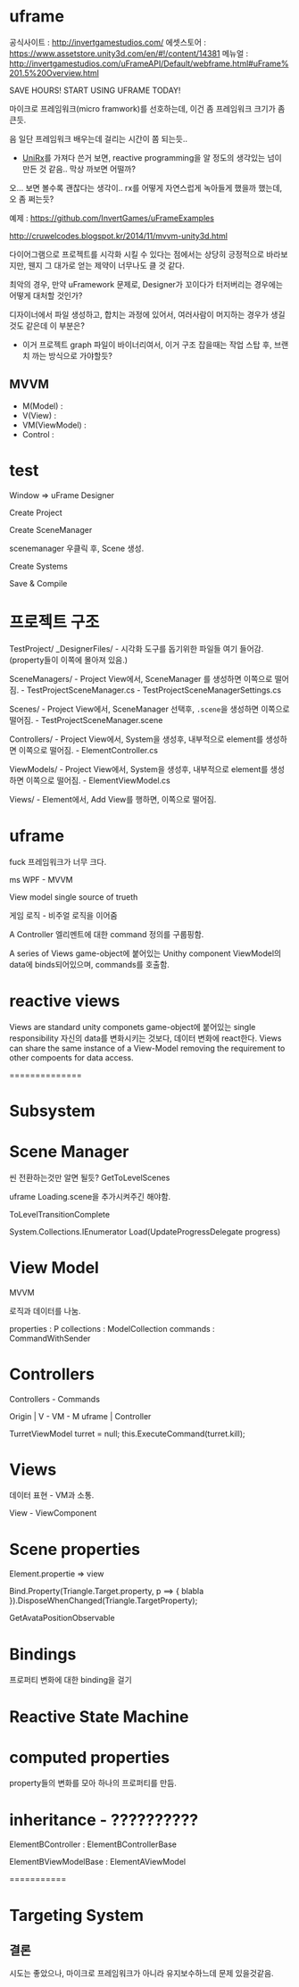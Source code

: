 uframe
======

공식사이트 : http://invertgamestudios.com/
에셋스토어 : https://www.assetstore.unity3d.com/en/#!/content/14381
메뉴얼 : http://invertgamestudios.com/uFrameAPI/Default/webframe.html#uFrame%201.5%20Overview.html


SAVE HOURS! START USING UFRAME TODAY!


마이크로 프레임워크(micro framwork)를 선호하는데, 이건 좀 프레임워크 크기가 좀 큰듯.

음 일단 프레임워크 배우는데 걸리는 시간이 쫌 되는듯..

* [UniRx](https://github.com/neuecc/UniRx)를 가져다 쓴거 보면, reactive programming을 알 정도의 생각있는 넘이 만든 것 같음.. 막상 까보면 어떨까?

오... 보면 볼수록 괜찮다는 생각이..
rx를 어떻게 자연스럽게 녹아들게 했을까 했는데, 오 좀 쩌는듯?


예제 : https://github.com/InvertGames/uFrameExamples



http://cruwelcodes.blogspot.kr/2014/11/mvvm-unity3d.html


다이어그램으로 프로젝트를 시각화 시킬 수 있다는 점에서는 상당히 긍정적으로 바라보지만, 웬지 그 대가로 얻는 제약이 너무나도 클 것 같다.

최악의 경우, 만약 uFramework 문제로, Designer가 꼬이다가 터저버리는 경우에는 어떻게 대처할 것인가?

디자이너에서 파일 생성하고, 합치는 과정에 있어서, 여러사람이 머지하는 경우가 생길것도 같은데 이 부분은?
- 이거 프로젝트 graph 파일이 바이너리여서, 이거 구조 잡을때는 작업 스탑 후, 브랜치 까는 방식으로 가야할듯?




## MVVM
* M(Model) :
* V(View) :
* VM(ViewModel) :
* Control :


# test
Window => uFrame Designer

Create Project

Create SceneManager

scenemanager 우클릭 후, Scene 생성.


Create Systems

Save & Compile


# 프로젝트 구조
TestProject/
  _DesignerFiles/
    - 시각화 도구를 돕기위한 파일들 여기 들어감.(property들이 이쪽에 몰아져 있음.)

  SceneManagers/
    - Project View에서, SceneManager 를 생성하면 이쪽으로 떨어짐.
      - TestProjectSceneManager.cs
      - TestProjectSceneManagerSettings.cs

  Scenes/
    - Project View에서, SceneManager 선택후, `.scene`을 생성하면 이쪽으로 떨어짐.
      - TestProjectSceneManager.scene

  Controllers/
    - Project View에서, System을 생성후, 내부적으로 element를 생성하면 이쪽으로 떨어짐.
      - ElementController.cs

  ViewModels/
    - Project View에서, System을 생성후, 내부적으로 element를 생성하면 이쪽으로 떨어짐.
      - ElementViewModel.cs

  Views/
    - Element에서, Add View를 행하면, 이쪽으로 떨어짐.


uframe
======

fuck 프레임워크가 너무 크다.


ms WPF - MVVM


View model
single source of trueth

게임 로직 - 비주얼 로직을 이어줌

A Controller
엘리멘트에 대한 command 정의를 구룹핑함.

A series of Views
game-object에 붙어있는 Unithy component
ViewModel의 data에 binds되어있으며, commands를 호출함.


# reactive views

Views are standard unity componets
game-object에 붙어있는
single responsibility
자신의 data를 변화시키는 것보다, 데이터 변화에 react한다.
Views can share the same instance of a View-Model removing the requirement to other compoents for data access.



==============


# Subsystem





# Scene Manager
씬 전환하는것만 알면 될듯?
GetToLevelScenes

uframe Loading.scene을 추가시켜주긴 해야함.

ToLevelTransitionComplete


System.Collections.IEnumerator Load(UpdateProgressDelegate progress)






# View Model
MVVM

로직과 데이터를 나눔.

properties : P<String>
collections : ModelCollection<String>
commands : CommandWithSender<MyElementViewModel>






# Controllers
Controllers - Commands

Origin | V - VM - M
uframe | Controller



TurretViewModel turret = null;
this.ExecuteCommand(turret.kill);







# Views
데이터 표현 - VM과 소통.


View - ViewComponent










# Scene properties
 
 Element.propertie => view
 
 
 Bind.Property(Triangle.Target.property, p ==> {
	blabla
 }).DisposeWhenChanged(Triangle.TargetProperty);
 
 
 GetAvataPositionObservable
 








# Bindings
프로퍼티 변화에 대한 binding을 걸기





# Reactive State Machine






# computed properties

property들의 변화를 모아 하나의 프로퍼티를 만듬.




# inheritance - ??????????

ElementBController : ElementBControllerBase

ElementBViewModelBase : ElementAViewModel

===========


# Targeting System


## 결론
시도는 좋았으나, 마이크로 프레임워크가 아니라 유지보수하느데 문제 있을것같음.